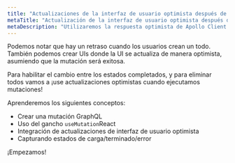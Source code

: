 ```yaml
---
title: "Actualizaciones de la interfaz de usuario optimista después de mutaciones"
metaTitle: "Actualización de la interfaz de usuario optimista después de mutaciones | Tutorial de los ganchos de Apolo"
metaDescription: "Utilizaremos la respuesta optimista de Apollo Client para realizar actualizaciones de la interfaz de usuario después de una mutación GraphQL en la aplicación React"
---
```


Podemos notar que hay un retraso cuando los usuarios crean un todo. También podemos crear UIs donde la UI se actualiza de manera optimista, asumiendo que la mutación será exitosa.

Para habilitar el cambio entre los estados completados, y para eliminar todos vamos a ¡use actualizaciones optimistas cuando ejecutamos mutaciones!

Aprenderemos los siguientes conceptos:

- Crear una mutación GraphQL
- Uso del gancho `useMutation`React
- Integración de actualizaciones de interfaz de usuario optimista
- Capturando estados de carga/terminado/error

¡Empezamos!
